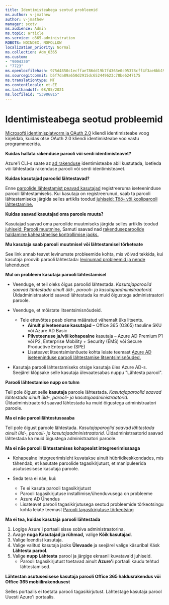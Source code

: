 ```yaml
---
title: Identimisteabega seotud probleemid
ms.author: v-jmathew
author: v-jmathew
manager: scotv
ms.audience: Admin
ms.topic: article
ms.service: o365-administration
ROBOTS: NOINDEX, NOFOLLOW
localization_priority: Normal
ms.collection: Adm_O365
ms.custom:
- "9004330"
- "7723"
ms.openlocfilehash: 975d4850c1ecffae786dd19b7f4363e0c95378cff4f3ae6bb1968af33ef810b0
ms.sourcegitcommit: b5f7da89a650d2915dc652449623c78be6247175
ms.translationtype: MT
ms.contentlocale: et-EE
ms.lasthandoff: 08/05/2021
ms.locfileid: "53986815"
---
```

# <a name="issues-with-credentials"></a>Identimisteabega seotud probleemid

[Microsofti identimisplatvorm ja OAuth 2.0](https://docs.microsoft.com/azure/active-directory/develop/v2-oauth2-client-creds-grant-flow) kliendi identimisteabe voog kirjeldab, kuidas otse OAuth 2.0 kliendi identimisteabe voo vastu programmeerida.

**Kuidas hallata rakenduse parooli või serdi identimisteavet?**

Azure'i CLI-s saate az [ad rakenduse](https://docs.microsoft.com/cli/azure/ad/app/credential) identimisteabe abil kustutada, loetleda või lähtestada rakenduse parooli või serdi identimisteavet.

**Kuidas kasutajad paroolid lähtestavad?**

Enne [paroolide lähtestamist peavad kasutajad](https://docs.microsoft.com/azure/active-directory/user-help/active-directory-passwords-reset-register) registreeruma iseteeninduse parooli lähtestamiseks. Kui kasutaja on registreerunud, saab ta parooli lähtestamiseks järgida selles artiklis toodud [juhiseid: Töö- või kooliparooli lähtestamine.](https://docs.microsoft.com/azure/active-directory/user-help/user-help-reset-password#how-to-reset-or-unlock-your-password-for-a-work-or-school-account)

**Kuidas saavad kasutajad oma paroole muuta?**

Kasutajad saavad oma paroolide muutmiseks järgida selles artiklis toodud [juhiseid: Parooli muutmine.](https://docs.microsoft.com/azure/active-directory/user-help/user-help-reset-password#how-to-change-your-password)
Samuti saavad nad [rakenduseparoolide haldamine kaheastmelise kontrollimise jaoks.](https://docs.microsoft.com/azure/active-directory/user-help/multi-factor-authentication-end-user-app-passwords)

**Mu kasutaja saab parooli muutmisel või lähtestamisel tõrketeate**

See link annab teavet levinumate probleemide kohta, mis võivad tekkida, kui kasutaja proovib parooli lähtestada: [levinumad probleemid ja nende lahendused](https://docs.microsoft.com/azure/active-directory/user-help/user-help-reset-password#common-problems-and-their-solutions)

**Mul on probleem kasutaja parooli lähtestamisel**

- Veenduge, et teil oleks õigus paroolid lähtestada. *Kasutajaparoolid saavad lähtestada ainult üld-, parooli- ja kasutajaadministraatorid.* Üldadministraatorid saavad lähtestada ka muid õigustega administraatori paroole.

- Veenduge, et mõistate litsentsimisnõudeid.

  - Teie ettevõttes peab olema määratud vähemalt üks litsents.
    - **Ainult pilveteenuse kasutajad** – Office 365 (O365) tasuline SKU või Azure AD Basic
    - **Pilveteenuse ja/või kohapealne** kasutaja – Azure AD Premium P1 või P2, Enterprise Mobility + Security (EMS) või Secure Productive Enterprise (SPE)
    - Lisateavet litsentsimisnõuete kohta leiate teemast [Azure AD iseteeninduse parooli lähtestamise litsentsimisnõuded.](https://docs.microsoft.com/azure/active-directory/active-directory-passwords-licensing)
- Kasutaja parooli lähtestamiseks otsige kasutaja üles Azure AD-s. Seejärel klõpsake selle kasutaja ülevaatesabas nuppu "Lähtesta parool".

**Parooli lähtestamise nupp on tuhm**

Teil pole õigust selle **kasutaja** paroole lähtestada. *Kasutajaparoolid saavad lähtestada ainult üld-, parooli- ja kasutajaadministraatorid.* Üldadministraatorid saavad lähtestada ka muid õigustega administraatori paroole.

**Ma ei näe paroolilähtestussaaba**

Teil pole õigust paroole lähtestada. *Kasutajaparoolid saavad lähtestada ainult üld-, parooli- ja kasutajaadministraatorid.* Üldadministraatorid saavad lähtestada ka muid õigustega administraatori paroole.

**Ma ei näe parooli lähtestamises kohapealst integreerimissaaga**

- Kohapealne integreerimisleht kuvatakse ainult hübriidkeskkondades, mis tähendab, et kasutate paroolide tagasikirjutust, et manipuleerida asutusesisese kasutaja paroole.

- Seda tera ei näe, kui:

  - Te ei kasuta parooli tagasikirjutust
  - Parooli tagasikirjutuse installimise/ühenduvusega on probleeme
  - Azure AD Ühendus
  - Lisateavet parooli tagasikirjutusega seotud probleemide tõrkeotsingu kohta leiate teemast [Parooli tagasikirjutuse tõrkeotsing](https://docs.microsoft.com/azure/active-directory/authentication/troubleshoot-sspr-writeback)

**Ma ei tea, kuidas kasutaja parooli lähtestada**

1. Logige Azure'i portaali sisse sobiva administraatorina.
2. Avage **nuga Kasutajad ja rühmad,** valige **Kõik kasutajad**.
3. Valige loendist kasutaja.
4. Valige valitud kasutaja jaoks **Ülevaade** ja seejärel valige käsuribal Käsk **Lähtesta parool**.
5. Valige **nupp Lähtesta** parool ja järgige ekraanil kuvatavaid juhiseid.
    - Parooli tagasikirjutust toetavad ainult **Azure'i** portaali kaudu tehtud lähtestamised.

**Lähtestan asutusesisese kasutaja parooli Office 365 haldusrakendus või Office 365 mobiilirakendusest**

Selles portaalis ei toetata parooli tagasikirjutust. Lähtestage kasutaja parool Uuesti Azure'i portaalis.
